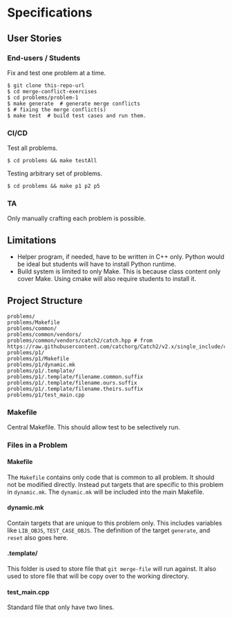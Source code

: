 # Specifications

## User Stories

### End-users / Students

Fix and test one problem at a time.

```console
$ git clone this-repo-url
$ cd merge-conflict-exercises
$ cd problems/problem-1
$ make generate  # generate merge conflicts
$ # fixing the merge conflict(s)
$ make test  # build test cases and run them.
```

### CI/CD

Test all problems.

```console
$ cd problems && make testAll
```

Testing arbitrary set of problems.

```console
$ cd problems && make p1 p2 p5
```

### TA

Only manually crafting each problem is possible.

## Limitations

- Helper program, if needed, have to be written in C++ only. Python would be ideal but students will have to install Python runtime.
- Build system is limited to only Make. This is because class content only cover Make. Using cmake will also require students to install it.

## Project Structure

```plain
problems/
problems/Makefile
problems/common/
problems/common/vendors/
problems/common/vendors/catch2/catch.hpp # from https://raw.githubusercontent.com/catchorg/Catch2/v2.x/single_include/catch2/catch.hpp
problems/p1/
problems/p1/Makefile
problems/p1/dynamic.mk
problems/p1/.template/
problems/p1/.template/filename.common.suffix
problems/p1/.template/filename.ours.suffix
problems/p1/.template/filename.theirs.suffix
problems/p1/test_main.cpp
```

### Makefile

Central Makefile. This should allow test to be selectively run.

### Files in a Problem

#### Makefile

The `Makefile` contains only code that is common to all problem. It should not be modified directly.
Instead put targets that are specific to this problem in `dynamic.mk`. The `dynamic.mk` will be
included into the main Makefile.

#### dynamic.mk

Contain targets that are unique to this problem only. This includes variables like `LIB_OBJS`, `TEST_CASE_OBJS`.
The definition of the target `generate`, and `reset` also goes here.

#### .template/

This folder is used to store file that `git merge-file` will run against. It also used to store
file that will be copy over to the working directory.

#### test_main.cpp

Standard file that only have two lines.
